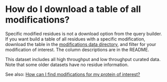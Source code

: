 # How do I download a table of all modifications?
<!-- pombase_categories: Finding data,Using ontologies -->

Specific modified residues is not a download option from the query
builder.  If you want build a table of all residues with a specific
modification, download the table in the
[modifications data directory](/data/annotations/modifications/), and filter
for your modification of interest.  The column descriptions are in the
README.

This dataset includes all high throughput and low throughput curated
data.  Note that some older datasets have no residue information.

See also: [How can I find modifications for my protein of interest?](/faq/how-can-i-find-modifications-my-protein-interest)
